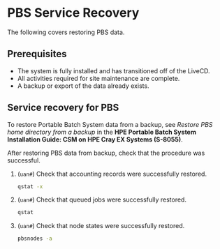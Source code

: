 # PBS Service Recovery

The following covers restoring PBS data.

## Prerequisites

- The system is fully installed and has transitioned off of the LiveCD.
- All activities required for site maintenance are complete.
- A backup or export of the data already exists.

## Service recovery for PBS

To restore Portable Batch System data from a backup, see *Restore PBS home directory from a backup* in the
**HPE Portable Batch System Installation Guide: CSM on HPE Cray EX Systems (S-8055)**.

After restoring PBS data from backup, check that the procedure was successful.

1. (`uan#`) Check that accounting records were successfully restored.

   ```bash
   qstat -x
   ```

1. (`uan#`) Check that queued jobs were successfully restored.

   ```bash
   qstat
   ```

1. (`uan#`) Check that node states were successfully restored.

   ```bash
   pbsnodes -a
   ```
